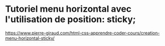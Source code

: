 # Tutoriel menu horizontal avec l'utilisation de position: sticky;

https://www.pierre-giraud.com/html-css-apprendre-coder-cours/creation-menu-horizontal-sticky/